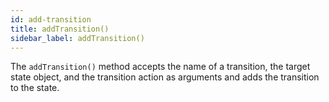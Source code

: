 ```yaml
---
id: add-transition
title: addTransition()
sidebar_label: addTransition()
---
```


The `addTransition()` method accepts the name of a transition, the target state object, and the transition action as arguments and adds the transition to the state.